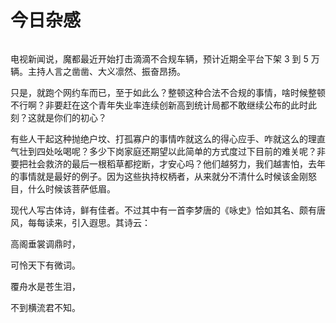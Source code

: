 # 今日杂感

<img decoding="async" src="https://i0.wp.com/salty.vip/wp-content/uploads/2023/08/WechatIMG71.jpg?resize=300%2C225" alt="" data-recalc-dims="1" />

电视新闻说，魔都最近开始打击滴滴不合规车辆，预计近期全平台下架 3 到 5 万辆。主持人言之凿凿、大义凛然、振奋昂扬。

只是，就跑个网约车而已，至于如此么？整顿这种合法不合规的事情，啥时候整顿不行啊？非要赶在这个青年失业率连续创新高到统计局都不敢继续公布的此时此刻？这就是你们的初心？

有些人干起这种抛绝户坟、打孤寡户的事情咋就这么的得心应手、咋就这么的理直气壮到四处吆喝呢？多少下岗家庭还期望以此简单的方式度过下目前的难关呢？非要把社会救济的最后一根稻草都挖断，才安心吗？他们越努力，我们越害怕，去年的事情就是最好的例子。因为这些执持权柄者，从来就分不清什么时候该金刚怒目，什么时候该菩萨低眉。

现代人写古体诗，鲜有佳者。不过其中有一首李梦唐的《咏史》恰如其名、颇有唐风，每每读来，引入遐思。其诗云：

高阁垂裳调鼎时，

可怜天下有微词。

覆舟水是苍生泪，

不到横流君不知。

